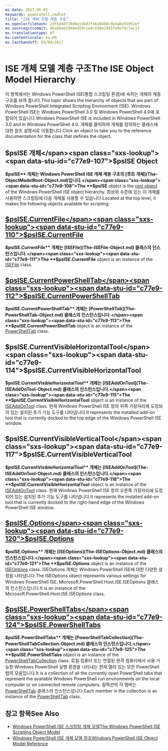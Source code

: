```yaml
---
ms.date: 2017-06-05
keywords: powershell,cmdlet
title: "ISE 개체 모델 계층 구조"
ms.openlocfilehash: 2df6d40f39dbe14bd3f46a6400cde4a6e91052ef
ms.sourcegitcommit: d6ab9ab5909ed59cce4ce30e29457e0e75c7ac12
ms.translationtype: HT
ms.contentlocale: ko-KR
ms.lasthandoff: 09/08/2017
---
```

# <a name="the-ise-object-model-hierarchy"></a><span data-ttu-id="c77e9-103">ISE 개체 모델 계층 구조</span><span class="sxs-lookup"><span data-stu-id="c77e9-103">The ISE Object Model Hierarchy</span></span>
<span data-ttu-id="c77e9-104">이 항목에서는 Windows PowerShell ISE(통합 스크립팅 환경)에 속하는 개체의 계층 구조를 보여 줍니다.</span><span class="sxs-lookup"><span data-stu-id="c77e9-104">This topic shows the hierarchy of objects that are part of Windows PowerShell Integrated Scripting Environment (ISE).</span></span> <span data-ttu-id="c77e9-105">Windows PowerShell ISE는 Windows PowerShell 3.0 및 Windows PowerShell 4.0에 포함되어 있습니다.</span><span class="sxs-lookup"><span data-stu-id="c77e9-105">Windows PowerShell ISE is included in Windows PowerShell 3.0 and in Windows PowerShell 4.0.</span></span> <span data-ttu-id="c77e9-106">개체를 클릭하여 개체를 정의하는 클래스에 대한 참조 설명서로 이동합니다.</span><span class="sxs-lookup"><span data-stu-id="c77e9-106">Click an object to take you to the reference documentation for the class that defines the object.</span></span>

## <a name="psise-object"></a><span data-ttu-id="c77e9-107">$psISE 개체</span><span class="sxs-lookup"><span data-stu-id="c77e9-107">$psISE Object</span></span>

<span data-ttu-id="c77e9-108">**$psISE** 개체는 Windows PowerShell ISE 개체 계층 구조의 [루트 개체](The-ObjectModelRoot-Object.md)입니다.</span><span class="sxs-lookup"><span data-stu-id="c77e9-108">The **$psISE** object is the [root object](The-ObjectModelRoot-Object.md) of the Windows PowerShell ISE object hierarchy.</span></span>
<span data-ttu-id="c77e9-109">최상위 수준에 있는 이 개체를 사용하면 스크립팅에 다음 개체를 사용할 수 있습니다.</span><span class="sxs-lookup"><span data-stu-id="c77e9-109">Located at the top level, it makes the following objects available for scripting:</span></span>

## <a name="psisecurrentfilethe-isefile-objectmd"></a>[<span data-ttu-id="c77e9-110">$psISE.CurrentFile</span><span class="sxs-lookup"><span data-stu-id="c77e9-110">$psISE.CurrentFile</span></span>](The-ISEFile-Object.md)

<span data-ttu-id="c77e9-111">**$psISE.CurrentFile** 개체는 [ISEFile](The-ISEFile-Object.md) 클래스의 인스턴스입니다.</span><span class="sxs-lookup"><span data-stu-id="c77e9-111">The **$psISE.CurrentFile** object is an instance of the [ISEFile](The-ISEFile-Object.md) class.</span></span>

## <a name="psisecurrentpowershelltabthe-powershelltab-objectmd"></a>[<span data-ttu-id="c77e9-112">$psISE.CurrentPowerShellTab</span><span class="sxs-lookup"><span data-stu-id="c77e9-112">$psISE.CurrentPowerShellTab</span></span>](The-PowerShellTab-Object.md)

<span data-ttu-id="c77e9-113">**$psISE.CurrentPowerShellTab** 개체는 [PowerShellTab](The-PowerShellTab-Object.md) 클래스의 인스턴스입니다.</span><span class="sxs-lookup"><span data-stu-id="c77e9-113">The **$psISE.CurrentPowerShellTab** object is an instance of the [PowerShellTab](The-PowerShellTab-Object.md) class.</span></span>

## <a name="psisecurrentvisiblehorizontaltool"></a><span data-ttu-id="c77e9-114">$psISE.CurrentVisibleHorizontalTool</span><span class="sxs-lookup"><span data-stu-id="c77e9-114">$psISE.CurrentVisibleHorizontalTool</span></span>

<span data-ttu-id="c77e9-115">**$psISE.CurrentVisibleHorizontalTool** 개체는 [ISEAddOnTool](The-ISEAddOnTool-Object.md) 클래스의 인스턴스입니다.</span><span class="sxs-lookup"><span data-stu-id="c77e9-115">The **$psISE.CurrentVisibleHorizontalTool** object is an instance of the [ISEAddOnTool](The-ISEAddOnTool-Object.md) class.</span></span>
<span data-ttu-id="c77e9-116">현재 Windows PowerShell ISE 창의 위쪽 가장자리에 도킹되어 있는 설치된 추가 기능 도구를 나타냅니다.</span><span class="sxs-lookup"><span data-stu-id="c77e9-116">It represents the installed add-on tool that is currently docked to the top edge of the Windows PowerShell ISE window.</span></span>

## <a name="psisecurrentvisibleverticaltool"></a><span data-ttu-id="c77e9-117">$psISE.CurrentVisibleVerticalTool</span><span class="sxs-lookup"><span data-stu-id="c77e9-117">$psISE.CurrentVisibleVerticalTool</span></span>

<span data-ttu-id="c77e9-118">**$psISE.CurrentVisibleHorizontalTool** 개체는 [ISEAddOnTool](The-ISEAddOnTool-Object.md) 클래스의 인스턴스입니다.</span><span class="sxs-lookup"><span data-stu-id="c77e9-118">The **$psISE.CurrentVisibleHorizontalTool** object is an instance of the [ISEAddOnTool](The-ISEAddOnTool-Object.md) class.</span></span>
<span data-ttu-id="c77e9-119">현재 Windows PowerShell ISE 창의 오른쪽 가장자리에 도킹되어 있는 설치된 추가 기능 도구를 나타냅니다.</span><span class="sxs-lookup"><span data-stu-id="c77e9-119">It represents the installed add-on tool that is currently docked to the right-hand edge of the Windows PowerShell ISE window.</span></span>

## <a name="psiseoptionsthe-iseoptions-objectmd"></a>[<span data-ttu-id="c77e9-120">$psISE.Options</span><span class="sxs-lookup"><span data-stu-id="c77e9-120">$psISE.Options</span></span>](The-ISEOptions-Object.md)

<span data-ttu-id="c77e9-121">**$psISE.Options** 개체는 [ISEOptions](The-ISEOptions-Object.md) 클래스의 인스턴스입니다.</span><span class="sxs-lookup"><span data-stu-id="c77e9-121">The **$psISE.Options** object is an instance of the [ISEOptions](The-ISEOptions-Object.md) class.</span></span>
<span data-ttu-id="c77e9-122">ISEOptions 개체는 Windows PowerShell ISE에 대한 다양한 설정을 나타냅니다.</span><span class="sxs-lookup"><span data-stu-id="c77e9-122">The ISEOptions object represents various settings for Windows PowerShell ISE.</span></span>
<span data-ttu-id="c77e9-123">Microsoft.PowerShell.Host.ISE.ISEOptions 클래스의 인스턴스입니다.</span><span class="sxs-lookup"><span data-stu-id="c77e9-123">It is an instance of the Microsoft.PowerShell.Host.ISE.ISEOptions class.</span></span>

## <a name="psisepowershelltabsthe-powershelltabcollection-objectmd"></a>[<span data-ttu-id="c77e9-124">$psISE.PowerShellTabs</span><span class="sxs-lookup"><span data-stu-id="c77e9-124">$psISE.PowerShellTabs</span></span>](The-PowerShellTabCollection-Object.md)

<span data-ttu-id="c77e9-125">**$psISE.PowerShellTabs** 개체는 [PowerShellTabCollection](The-PowerShellTabCollection-Object.md) 클래스의 인스턴스입니다.</span><span class="sxs-lookup"><span data-stu-id="c77e9-125">The **$psISE.PowerShellTabs** object is an instance of the [PowerShellTabCollection](The-PowerShellTabCollection-Object.md) class.</span></span>
<span data-ttu-id="c77e9-126">로컬 컴퓨터 또는 연결된 원격 컴퓨터에서 사용 가능한 Windows PowerShell 실행 환경을 나타내는 현재 열려 있는 모든 PowerShell 탭의 모음입니다.</span><span class="sxs-lookup"><span data-stu-id="c77e9-126">It is a collection of all the currently open PowerShell tabs that represent the available Windows PowerShell run environments on the local computer or on connected remote computers.</span></span> <span data-ttu-id="c77e9-127">컬렉션의 각 멤버는 [PowerShellTab](The-PowerShellTab-Object.md) 클래스의 인스턴스입니다.</span><span class="sxs-lookup"><span data-stu-id="c77e9-127">Each member in the collection is an instance of the [PowerShellTab](The-PowerShellTab-Object.md) class.</span></span>

## <a name="see-also"></a><span data-ttu-id="c77e9-128">참고 항목</span><span class="sxs-lookup"><span data-stu-id="c77e9-128">See Also</span></span>
- [<span data-ttu-id="c77e9-129">Windows PowerShell ISE 스크립팅 개체 모델</span><span class="sxs-lookup"><span data-stu-id="c77e9-129">The Windows PowerShell ISE Scripting Object Model</span></span>](The-Windows-PowerShell-ISE-Scripting-Object-Model.md)
- [<span data-ttu-id="c77e9-130">Windows PowerShell ISE 개체 모델 참조</span><span class="sxs-lookup"><span data-stu-id="c77e9-130">Windows PowerShell ISE Object Model Reference</span></span>](Windows-PowerShell-ISE-Object-Model-Reference.md)
